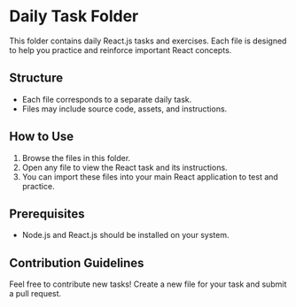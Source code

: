 # Daily Task Folder

This folder contains daily React.js tasks and exercises. Each file is designed to help you practice and reinforce important React concepts.

## Structure

- Each file corresponds to a separate daily task.
- Files may include source code, assets, and instructions.

## How to Use

1. Browse the files in this folder.
2. Open any file to view the React task and its instructions.
3. You can import these files into your main React application to test and practice.

## Prerequisites

- Node.js and React.js should be installed on your system.

## Contribution Guidelines

Feel free to contribute new tasks! Create a new file for your task and submit a pull request.